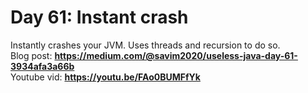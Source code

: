 # Day 61: Instant crash
Instantly crashes your JVM. Uses threads and recursion to do so.  
Blog post: **<https://medium.com/@savim2020/useless-java-day-61-3934afa3a66b>**  
Youtube vid: **<https://youtu.be/FAo0BUMFfYk>**